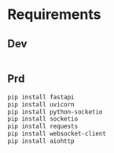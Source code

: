 # Requirements

## Dev

```bash

```

## Prd

```bash
pip install fastapi
pip install uvicorn
pip install python-socketio
pip install socketio
pip install requests
pip install websocket-client
pip install aiohttp
```